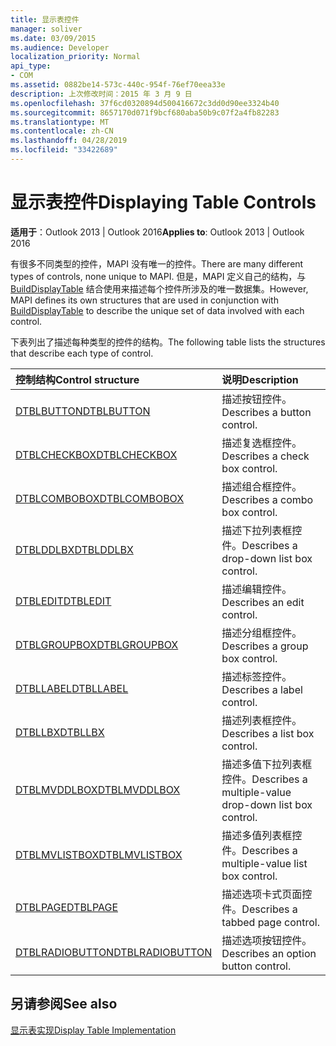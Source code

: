 ```yaml
---
title: 显示表控件
manager: soliver
ms.date: 03/09/2015
ms.audience: Developer
localization_priority: Normal
api_type:
- COM
ms.assetid: 0882be14-573c-440c-954f-76ef70eea33e
description: 上次修改时间：2015 年 3 月 9 日
ms.openlocfilehash: 37f6cd0320894d500416672c3dd0d90ee3324b40
ms.sourcegitcommit: 8657170d071f9bcf680aba50b9c07f2a4fb82283
ms.translationtype: MT
ms.contentlocale: zh-CN
ms.lasthandoff: 04/28/2019
ms.locfileid: "33422689"
---
```

# <a name="displaying-table-controls"></a><span data-ttu-id="240fa-103">显示表控件</span><span class="sxs-lookup"><span data-stu-id="240fa-103">Displaying Table Controls</span></span>

  
  
<span data-ttu-id="240fa-104">**适用于**：Outlook 2013 | Outlook 2016</span><span class="sxs-lookup"><span data-stu-id="240fa-104">**Applies to**: Outlook 2013 | Outlook 2016</span></span> 
  
<span data-ttu-id="240fa-105">有很多不同类型的控件，MAPI 没有唯一的控件。</span><span class="sxs-lookup"><span data-stu-id="240fa-105">There are many different types of controls, none unique to MAPI.</span></span> <span data-ttu-id="240fa-106">但是，MAPI 定义自己的结构，与 [BuildDisplayTable](builddisplaytable.md) 结合使用来描述每个控件所涉及的唯一数据集。</span><span class="sxs-lookup"><span data-stu-id="240fa-106">However, MAPI defines its own structures that are used in conjunction with [BuildDisplayTable](builddisplaytable.md) to describe the unique set of data involved with each control.</span></span> 
  
<span data-ttu-id="240fa-107">下表列出了描述每种类型的控件的结构。</span><span class="sxs-lookup"><span data-stu-id="240fa-107">The following table lists the structures that describe each type of control.</span></span> 
  
|<span data-ttu-id="240fa-108">**控制结构**</span><span class="sxs-lookup"><span data-stu-id="240fa-108">**Control structure**</span></span>|<span data-ttu-id="240fa-109">**说明**</span><span class="sxs-lookup"><span data-stu-id="240fa-109">**Description**</span></span>|
|:-----|:-----|
|[<span data-ttu-id="240fa-110">DTBLBUTTON</span><span class="sxs-lookup"><span data-stu-id="240fa-110">DTBLBUTTON</span></span>](dtblbutton.md) <br/> |<span data-ttu-id="240fa-111">描述按钮控件。</span><span class="sxs-lookup"><span data-stu-id="240fa-111">Describes a button control.</span></span>  <br/> |
|[<span data-ttu-id="240fa-112">DTBLCHECKBOX</span><span class="sxs-lookup"><span data-stu-id="240fa-112">DTBLCHECKBOX</span></span>](dtblcheckbox.md) <br/> |<span data-ttu-id="240fa-113">描述复选框控件。</span><span class="sxs-lookup"><span data-stu-id="240fa-113">Describes a check box control.</span></span>  <br/> |
|[<span data-ttu-id="240fa-114">DTBLCOMBOBOX</span><span class="sxs-lookup"><span data-stu-id="240fa-114">DTBLCOMBOBOX</span></span>](dtblcombobox.md) <br/> |<span data-ttu-id="240fa-115">描述组合框控件。</span><span class="sxs-lookup"><span data-stu-id="240fa-115">Describes a combo box control.</span></span>  <br/> |
|[<span data-ttu-id="240fa-116">DTBLDDLBX</span><span class="sxs-lookup"><span data-stu-id="240fa-116">DTBLDDLBX</span></span>](dtblddlbx.md) <br/> |<span data-ttu-id="240fa-117">描述下拉列表框控件。</span><span class="sxs-lookup"><span data-stu-id="240fa-117">Describes a drop-down list box control.</span></span>  <br/> |
|[<span data-ttu-id="240fa-118">DTBLEDIT</span><span class="sxs-lookup"><span data-stu-id="240fa-118">DTBLEDIT</span></span>](dtbledit.md) <br/> |<span data-ttu-id="240fa-119">描述编辑控件。</span><span class="sxs-lookup"><span data-stu-id="240fa-119">Describes an edit control.</span></span>  <br/> |
|[<span data-ttu-id="240fa-120">DTBLGROUPBOX</span><span class="sxs-lookup"><span data-stu-id="240fa-120">DTBLGROUPBOX</span></span>](dtblgroupbox.md) <br/> |<span data-ttu-id="240fa-121">描述分组框控件。</span><span class="sxs-lookup"><span data-stu-id="240fa-121">Describes a group box control.</span></span>  <br/> |
|[<span data-ttu-id="240fa-122">DTBLLABEL</span><span class="sxs-lookup"><span data-stu-id="240fa-122">DTBLLABEL</span></span>](dtbllabel.md) <br/> |<span data-ttu-id="240fa-123">描述标签控件。</span><span class="sxs-lookup"><span data-stu-id="240fa-123">Describes a label control.</span></span>  <br/> |
|[<span data-ttu-id="240fa-124">DTBLLBX</span><span class="sxs-lookup"><span data-stu-id="240fa-124">DTBLLBX</span></span>](dtbllbx.md) <br/> |<span data-ttu-id="240fa-125">描述列表框控件。</span><span class="sxs-lookup"><span data-stu-id="240fa-125">Describes a list box control.</span></span>  <br/> |
|[<span data-ttu-id="240fa-126">DTBLMVDDLBOX</span><span class="sxs-lookup"><span data-stu-id="240fa-126">DTBLMVDDLBOX</span></span>](dtblmvddlbox.md) <br/> |<span data-ttu-id="240fa-127">描述多值下拉列表框控件。</span><span class="sxs-lookup"><span data-stu-id="240fa-127">Describes a multiple-value drop-down list box control.</span></span>  <br/> |
|[<span data-ttu-id="240fa-128">DTBLMVLISTBOX</span><span class="sxs-lookup"><span data-stu-id="240fa-128">DTBLMVLISTBOX</span></span>](dtblmvlistbox.md) <br/> |<span data-ttu-id="240fa-129">描述多值列表框控件。</span><span class="sxs-lookup"><span data-stu-id="240fa-129">Describes a multiple-value list box control.</span></span>  <br/> |
|[<span data-ttu-id="240fa-130">DTBLPAGE</span><span class="sxs-lookup"><span data-stu-id="240fa-130">DTBLPAGE</span></span>](dtblpage.md) <br/> |<span data-ttu-id="240fa-131">描述选项卡式页面控件。</span><span class="sxs-lookup"><span data-stu-id="240fa-131">Describes a tabbed page control.</span></span>  <br/> |
|[<span data-ttu-id="240fa-132">DTBLRADIOBUTTON</span><span class="sxs-lookup"><span data-stu-id="240fa-132">DTBLRADIOBUTTON</span></span>](dtblradiobutton.md) <br/> |<span data-ttu-id="240fa-133">描述选项按钮控件。</span><span class="sxs-lookup"><span data-stu-id="240fa-133">Describes an option button control.</span></span>  <br/> |
   
## <a name="see-also"></a><span data-ttu-id="240fa-134">另请参阅</span><span class="sxs-lookup"><span data-stu-id="240fa-134">See also</span></span>



[<span data-ttu-id="240fa-135">显示表实现</span><span class="sxs-lookup"><span data-stu-id="240fa-135">Display Table Implementation</span></span>](display-table-implementation.md)

